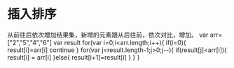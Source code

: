 # 插入排序
从前往后依次增加结果集，新增的元素跟从后往前，依次对比，增加。
var arr=["2","5","4","6"]
var result
for(var i=0;i<arr.length;i++){
    if(i=0){
       result[i]=arr[i]
       continue
    }
    for(var j=result.length-1;j>0;j--){
        if(result[j]<arr[i]){
            result[i] = arr[i]
        }else{
            result[i+1]=result[i]
        }
    }
}
